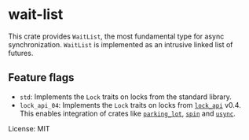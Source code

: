 # wait-list

This crate provides `WaitList`, the most fundamental type for async synchronization. `WaitList`
is implemented as an intrusive linked list of futures.

## Feature flags

- `std`: Implements the `Lock` traits on locks from the standard library.
- `lock_api_04`: Implements the `Lock` traits on locks from [`lock_api`] v0.4. This enables
integration of crates like [`parking_lot`], [`spin`] and [`usync`].

[`lock_api`]: https://docs.rs/lock_api
[`parking_lot`]: https://docs.rs/parking_lot
[`spin`]: https://docs.rs/spin
[`usync`]: https://docs.rs/usync

License: MIT
